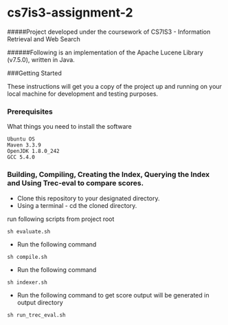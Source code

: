 # cs7is3-assignment-2

#####Project developed under the coursework of  CS7IS3 - Information Retrieval and Web Search


######Following is an implementation of the Apache Lucene Library (v7.5.0), written in Java.


###Getting Started

These instructions will get you a copy of the project up and running on your local machine for development and testing purposes.

### Prerequisites

What things you need to install the software

```
Ubuntu OS
Maven 3.3.9
OpenJDK 1.8.0_242
GCC 5.4.0
```


### Building, Compiling, Creating the Index, Querying the Index and Using Trec-eval to compare scores.

* Clone this repository to your designated directory.
* Using a terminal - cd the cloned directory.

run following scripts from project root

```
sh evaluate.sh
```

* Run the following command
```
sh compile.sh
```
* Run the following command
```
sh indexer.sh
```
* Run the following command to get score output will be generated in output directory
```
sh run_trec_eval.sh

``` 

